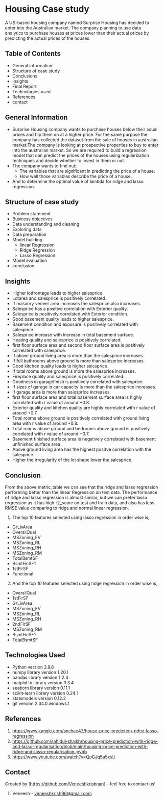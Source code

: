 # Housing Case study
A US-based housing company named Surprise Housing has decided to enter into the Australian market. The company planning to use data analytics to purchase houses at prices lower than their actual prices by predicting the actual prices of the houses.


## Table of Contents
* General information
* Structure of case study
* Conclusions
* Insights
* Final Report
* Technologies used
* References
* contact


## General Information
* Surprise Housing company wants to purchase houses below their acual prices and flip them on at a higher price. For the same purpose the    company has collected the dataset from the sale of houses in australian market.The company is looking at prospective properties to buy to enter into the australian market. So we are required to build a regression model that can predict the prices of the houses using regularization techniques and decide whether to invest in them or not.
* The company wants to find out:
  * The variables that are significant in predicting the price of a house.
  * How well those variables describe the price of a house.
* And to determine the optimal value of lambda for ridge and lasso regression.

## Structure of case study
* Problem statement
* Business objectives
* Data understanding and cleaning
* Exploring data
* Data preparation
* Model building
  * linear Regression
  * Ridge Regression
  * Lasso Regression
* Model evaluation
* conclusion



## Insights
- Higher lotfrontage leads to higher salesprice.
- Lotarea and salesprice is positively correlated.
- If masonry veneer area increases the salesprice also increases.
- Salesprice has a positive correlation with Exterior quality.
- Salesprice is positively correlated with Exterior condition.
- Good basement quality leads to higher salesprice.
- Basement condition and exposure is positively correlated with salesprice.
- Salesprice increase with increase in total basement surface.
- Heating quality and salesprice is positively correlated.
- first floor surface area and second floor surface area is positively correlated with salesprice.
- If above ground living area is more than the salesprice increases.
- If full bathrooms above ground is more than salesprice increases.
- Good kitchen quality leads to higher salesprice.
- If total rooms above ground is more the salesprice increases.
- Fireplace quality and salesprice is positively correlated.
- Goodness in garagefinish is positively correlated with salesprice.
- If sizes of garage in car capacity is more than the salesprice increases.
- If garage area is more than salesprice increases.
- first floor surface area and total basement surface area is highly correlated with r value of around +0.8.
- Exterior quality and kitchen quality are highly correlated with r value of around +0.7.
- Total rooms above ground is positively correlated with ground living area with r value of around +0.8.
- Total rooms above ground and bedrooms above ground is positively correlated with r value of around +0.7.
- Basement finished surface area is negatively correlated with basement unfinished surface area.
- Above ground living area has the highest positve correlation with the salesprice.
- Higher the irregularity of the lot shape lower the salesprice.


## Conclusion
From the above metric_table we can see that the ridge and lasso regression performing better than the linear Regression on test data. The performance of ridge and lasso regression is almost similar, but we can prefer lasso regression as it has high r2_score on test and train data, and also has less RMSE value comparing to ridge and normal linear regression.

1) The top 10 features selected using lasso regression in order wise is,
* GrLivArea
* OverallQual
* MSZoning_FV
* MSZoning_RL
* MSZoning_RH
* MSZoning_RM
* TotalBsmtSF
* BsmtFinSF1
* 1stFlrSF
* Functional
2) And the top 10 features selected using ridge regression in order wise is,
* OverallQual
* 1stFlrSF
* GrLivArea
* MSZoning_FV
* MSZoning_RL
* MSZoning_RH
* 2ndFlrSF
* MSZoning_RM
* BsmtFinSF1
* TotalBsmtSF

## Technologies Used
- Python version 3.8.8
- numpy library version 1.20.1
- pandas library version 1.2.4
- matplotlib library version 3.3.4
- seaborn library version 0.11.1
- scikit-learn library version 0.24.1
- statsmodels version 0.12.2
- git version 2.34.0.windows.1


## References
1. https://www.kaggle.com/snehac47/house-price-prediction-ridge-lasso-regression
2. https://github.com/sahidul-shaikh/housing-price-prediction-with-ridge-and-lasso-regularisation/blob/main/housing-price-prediction-with-ridge-and-lasso-regularisation.ipynb
3. https://www.youtube.com/watch?v=QpGJq5a5xsU


## Contact
Created by [https://github.com/Veneeshkrishnan] - feel free to contact us!
1. Veneesh -  veneeshkrish96@gmail.com
